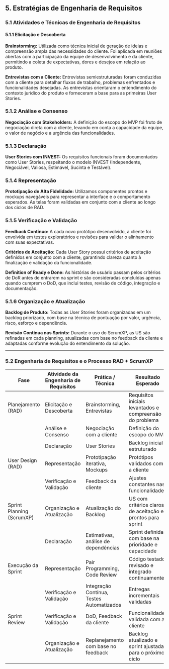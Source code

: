 ## 5. Estratégias de Engenharia de Requisitos

### 5.1 Atividades e Técnicas de Engenharia de Requisitos

#### 5.1.1 Elicitação e Descoberta

**Brainstorming:** Utilizada como técnica inicial de geração de ideias e compreensão ampla das necessidades do cliente. Foi aplicada em reuniões abertas com a participação da equipe de desenvolvimento e da cliente, permitindo a coleta de expectativas, dores e desejos em relação ao produto.

**Entrevistas com a Cliente:** Entrevistas semiestruturadas foram conduzidas com a cliente para detalhar fluxos de trabalho, problemas enfrentados e funcionalidades desejadas. As entrevistas orientaram o entendimento do contexto jurídico do produto e forneceram a base para as primeiras User Stories.

### 5.1.2 Análise e Consenso

**Negociação com Stakeholders:** A definição do escopo do MVP foi fruto de negociação direta com a cliente, levando em conta a capacidade da equipe, o valor de negócio e a urgência das funcionalidades.

### 5.1.3 Declaração

**User Stories com INVEST:** Os requisitos funcionais foram documentados como User Stories, respeitando o modelo INVEST (Independente, Negociável, Valiosa, Estimável, Sucinta e Testável).

### 5.1.4 Representação

**Prototipação de Alta Fidelidade:** Utilizamos componentes prontos e mockups navegáveis para representar a interface e o comportamento esperados. As telas foram validadas em conjunto com a cliente ao longo dos ciclos de RAD.

### 5.1.5 Verificação e Validação

**Feedback Contínuo:** A cada novo protótipo desenvolvido, a cliente foi envolvida em testes exploratórios e revisões para validar o alinhamento com suas expectativas.

**Critérios de Aceitação:** Cada User Story possui critérios de aceitação definidos em conjunto com a cliente, garantindo clareza quanto à finalização e validação da funcionalidade.

**Definition of Ready e Done:** As histórias de usuário passam pelos critérios de DoR antes de entrarem na sprint e são consideradas concluídas apenas quando cumprem o DoD, que inclui testes, revisão de código, integração e documentação.

### 5.1.6 Organização e Atualização

**Backlog de Produto:** Todas as User Stories foram organizadas em um backlog priorizado, com base na técnica de pontuação por valor, urgência, risco, esforço e dependência.

**Revisão Contínua nas Sprints:** Durante o uso do ScrumXP, as US são refinadas em cada planning, atualizadas com base no feedback da cliente e adaptadas conforme evolução do entendimento da solução.

---

### 5.2 Engenharia de Requisitos e o Processo RAD + ScrumXP

| Fase                      | Atividade da Engenharia de Requisitos | Prática / Técnica                         | Resultado Esperado                                         |
| ------------------------- | ------------------------------------- | ----------------------------------------- | ---------------------------------------------------------- |
| Planejamento (RAD)        | Elicitação e Descoberta               | Brainstorming, Entrevistas                | Requisitos iniciais levantados e compreensão do problema   |
|                           | Análise e Consenso                    | Negociação com a cliente                  | Definição do escopo do MVP                                 |
|                           | Declaração                            | User Stories                              | Backlog inicial estruturado                                |
| User Design (RAD)         | Representação                         | Prototipação iterativa, Mockups           | Protótipos validados com a cliente                         |
|                           | Verificação e Validação               | Feedback da cliente                       | Ajustes constantes nas funcionalidades                     |
| Sprint Planning (ScrumXP) | Organização e Atualização             | Atualização do Backlog                    | US com critérios claros de aceitação e prontos para sprint |
|                           | Declaração                            | Estimativas, análise de dependências      | Sprint definida com base na prioridade e capacidade        |
| Execução da Sprint        | Representação                         | Pair Programming, Code Review             | Código testado, revisado e integrado continuamente         |
|                           | Verificação e Validação               | Integração Contínua, Testes Automatizados | Entregas incrementais validadas                            |
| Sprint Review             | Verificação e Validação               | DoD, Feedback da cliente                  | Funcionalidade validada com a cliente                      |
|                           | Organização e Atualização             | Replanejamento com base no feedback       | Backlog atualizado e sprint ajustada para o próximo ciclo  |
